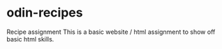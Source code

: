 # odin-recipes
Recipe assignment
This is a basic website / html assignment to show off basic html skills.